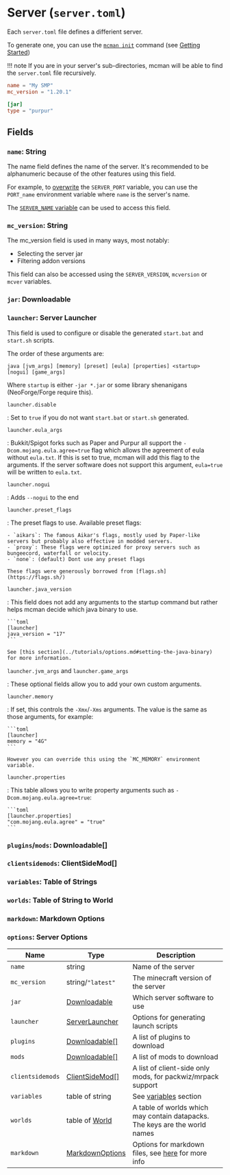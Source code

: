 # Server (`server.toml`)

Each `server.toml` file defines a differient server.

To generate one, you can use the [`mcman init`](../commands/init.md) command (see [Getting Started](../tutorials/getting-started.md))

!!! note
    If you are in your server's sub-directories, mcman will be able to find the `server.toml` file recursively.

```toml
name = "My SMP"
mc_version = "1.20.1"

[jar]
type = "purpur"
```

## Fields

### `name`: String

The name field defines the name of the server. It's recommended to be alphanumeric because of the other features using this field.

For example, to [overwrite](../tutorials/options.md#overriding-server-ports-in-networks) the `SERVER_PORT` variable, you can use the `PORT_name` environment variable where `name` is the server's name.

The [`SERVER_NAME` variable](../tutorials/variables.md#special-variables) can be used to access this field.

### `mc_version`: String

The mc_version field is used in many ways, most notably:

- Selecting the server jar
- Filtering addon versions

This field can also be accessed using the `SERVER_VERSION`, `mcversion` or `mcver` variables.

### `jar`: Downloadable



### `launcher`: Server Launcher

This field is used to configure or disable the generated `start.bat` and `start.sh` scripts.

The order of these arguments are:

`java [jvm_args] [memory] [preset] [eula] [properties] <startup> [nogui] [game_args]`

Where `startup` is either `-jar *.jar` or some library shenanigans (NeoForge/Forge require this).

`launcher.disable`

:   Set to `true` if you do not want `start.bat` or `start.sh` generated.

`launcher.eula_args`

:   Bukkit/Spigot forks such as Paper and Purpur all support the `-Dcom.mojang.eula.agree=true` flag which allows the agreement of eula without `eula.txt`. If this is set to true, mcman will add this flag to the arguments. If the server software does not support this argument, `eula=true` will be written to `eula.txt`. 

`launcher.nogui`

:   Adds `--nogui` to the end

`launcher.preset_flags`

:   The preset flags to use. Available preset flags:

    - `aikars`: The famous Aikar's flags, mostly used by Paper-like servers but probably also effective in modded servers.
    - `proxy`: These flags were optimized for proxy servers such as bungeecord, waterfall or velocity.
    - `none`: (default) Dont use any preset flags

    These flags were generously borrowed from [flags.sh](https://flags.sh/)

`launcher.java_version`

:   This field does not add any arguments to the startup command but rather helps mcman decide which java binary to use.

    ```toml
    [launcher]
    java_version = "17"
    ```

    See [this section](../tutorials/options.md#setting-the-java-binary) for more information.

`launcher.jvm_args` and `launcher.game_args`

:   These optional fields allow you to add your own custom arguments.

`launcher.memory`

:   If set, this controls the `-Xmx`/`-Xms` arguments. The value is the same as those arguments, for example:

    ```toml
    [launcher]
    memory = "4G"
    ```

    However you can override this using the `MC_MEMORY` environment variable.

`launcher.properties`

:   This table allows you to write property arguments such as `-Dcom.mojang.eula.agree=true`:

    ```toml
    [launcher.properties]
    "com.mojang.eula.agree" = "true"
    ```

### `plugins`/`mods`: Downloadable[]
### `clientsidemods`: ClientSideMod[]
### `variables`: Table of Strings
### `worlds`: Table of String to World
### `markdown`: Markdown Options
### `options`: Server Options

| Name             | Type                                        | Description                                                                    |
| ---------------- | ------------------------------------------- | ------------------------------------------------------------------------------ |
| `name`           | string                                      | Name of the server                                                             |
| `mc_version`     | string/`"latest"`                           | The minecraft version of the server                                            |
| `jar`            | [Downloadable](./downloadable/index.md)     | Which server software to use                                                   |
| `launcher`       | [ServerLauncher](./server-launcher)   | Options for generating launch scripts                                          |
| `plugins`        | [Downloadable[]](./downloadable/index.md)   | A list of plugins to download                                                  |
| `mods`           | [Downloadable[]](./downloadable/index.md)   | A list of mods to download                                                     |
| `clientsidemods` | [ClientSideMod[]](./clientsidemod)    | A list of client-side only mods, for packwiz/mrpack support                    |
| `variables`      | table of string                             | See [variables](../tutorials/variables) section                                |
| `worlds`         | table of [World](./world)             | A table of worlds which may contain datapacks. The keys are the world names    |
| `markdown`       | [MarkdownOptions](./markdown-options) | Options for markdown files, see [here](./markdown-options) for more info |
